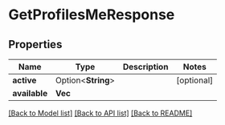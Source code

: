 # GetProfilesMeResponse

## Properties

Name | Type | Description | Notes
------------ | ------------- | ------------- | -------------
**active** | Option<**String**> |  | [optional]
**available** | **Vec<String>** |  | 

[[Back to Model list]](../README.md#documentation-for-models) [[Back to API list]](../README.md#documentation-for-api-endpoints) [[Back to README]](../README.md)


